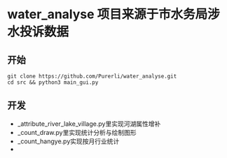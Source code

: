 # water_analyse 项目来源于市水务局涉水投诉数据
## 开始
```
git clone https://github.com/Purerli/water_analyse.git
cd src && python3 main_gui.py
```
## 开发
+ _attribute_river_lake_village.py里实现河湖属性增补
+ _count_draw.py里实现统计分析与绘制图形
+ _count_hangye.py实现按月行业统计
+ 